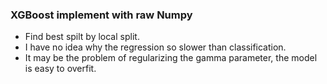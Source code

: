 ### XGBoost implement  with raw Numpy
- Find best spilt by local split.
- I have no idea why the regression so slower than classification.
- It may be the problem of regularizing the gamma parameter, the model is easy to overfit.
